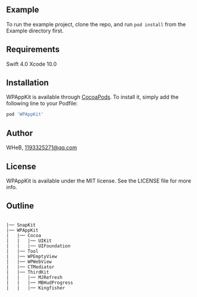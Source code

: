 
## Example

To run the example project, clone the repo, and run `pod install` from the Example directory first.

## Requirements

Swift 4.0
Xcode 10.0

## Installation

WPAppKit is available through [CocoaPods](https://cocoapods.org). To install
it, simply add the following line to your Podfile:

```ruby
pod 'WPAppKit'
```

## Author

WHeB, 1193325271@qq.com

## License

WPAppKit is available under the MIT license. See the LICENSE file for more info.


## Outline
```

|── SnapKit
|── WPAppKit 			
|   |── Cocoa                        
|   |   |── UIKit  			
|   |   |── UIFoundation                         
|   |── Tool 			    			
|   |── WPEmptyView                             
|   |── WPWebView                             
|   |── CTMediator                             
|   |── ThirdKit      
|   |   |── MJRefresh      
|   |   |── MBHudProgress      
|   |   |── Kingfisher   

```

